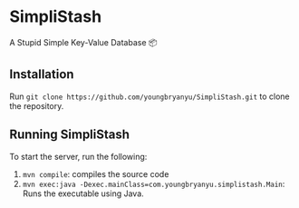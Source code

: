 # SimpliStash
A Stupid Simple Key-Value Database 📦

## Installation
Run `git clone https://github.com/youngbryanyu/SimpliStash.git` to clone the repository.

## Running SimpliStash
To start the server, run the following:
1. `mvn compile`: compiles the source code
2. `mvn exec:java -Dexec.mainClass=com.youngbryanyu.simplistash.Main`: Runs the executable using Java.